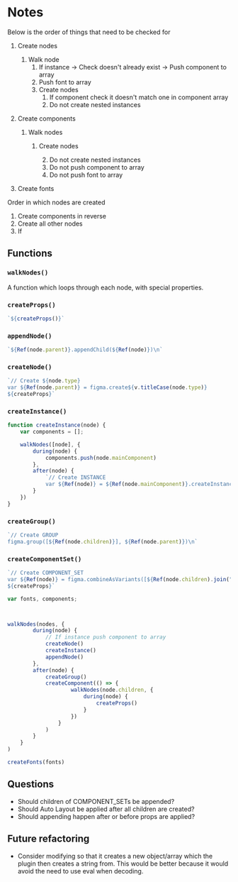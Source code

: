# Notes

Below is the order of things that need to be checked for

1. Create nodes
    1. Walk node
        1. If instance -> Check doesn't already exist -> Push component to array
        2. Push font to array
        3. Create nodes
            1. If component check it doesn't match one in component array
            1. Do not create nested instances

3. Create components
    1. Walk nodes
        1. Create nodes

            2. Do not create nested instances
            3. Do not push component to array
            3. Do not push font to array

2. Create fonts


Order in which nodes are created

1. Create components in reverse
2. Create all other nodes
3. If 


## Functions

### `walkNodes()`

A function which loops through each node, with special properties.

### `createProps()`

```js
`${createProps()}`
```

### `appendNode()`

```js
`${Ref(node.parent)}.appendChild(${Ref(node)})\n`
```

### `createNode()`

```js
`// Create ${node.type}
var ${Ref(node.parent)} = figma.create${v.titleCase(node.type)}
${createProps}`
```

### `createInstance()`

```js
function createInstance(node) {
    var components = [];

    walkNodes([node], {
        during(node) {
            components.push(node.mainComponent)
        },
        after(node) {
            `// Create INSTANCE
            var ${Ref(node)} = ${Ref(node.mainComponent)}.createInstance()\n`
        }
    })
}
```

### `createGroup()`

```js
`// Create GROUP
figma.group([${Ref(node.children)}], ${Ref(node.parent)})\n`
```

### `createComponentSet()`

```js
`// Create COMPONENT_SET
var ${Ref(node)} = figma.combineAsVariants([${Ref(node.children).join(", ")}], ${Ref(node.parent)})
${createProps}`
```


```js
var fonts, components;



walkNodes(nodes, {
        during(node) {
            // If instance push component to array
            createNode()
            createInstance()
            appendNode()
        },
        after(node) {
            createGroup()
            createComponent(() => {
                    walkNodes(node.children, {
                        during(node) {
                            createProps()
                        }
                    })
                }
            )
        }
    }
)

createFonts(fonts)

```


## Questions

- Should children of COMPONENT_SETs be appended?
- Should Auto Layout be applied after all children are created?
- Should appending happen after or before props are applied?

## Future refactoring

- Consider modifying so that it creates a new object/array which the plugin then creates a string from. This would be better because it would avoid the need to use eval when decoding.
